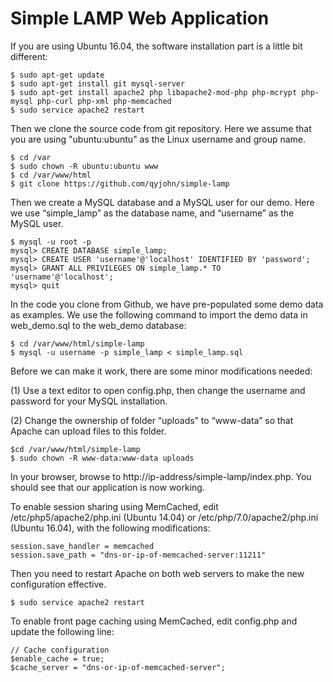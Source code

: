# Simple LAMP Web Application

If you are using Ubuntu 16.04, the software installation part is a little bit different:

~~~~
$ sudo apt-get update
$ sudo apt-get install git mysql-server
$ sudo apt-get install apache2 php libapache2-mod-php php-mcrypt php-mysql php-curl php-xml php-memcached
$ sudo service apache2 restart
~~~~

Then we clone the source code from git repository. Here we assume that you are using "ubuntu:ubuntu" as the Linux username and group name. 

~~~~
$ cd /var
$ sudo chown -R ubuntu:ubuntu www
$ cd /var/www/html
$ git clone https://github.com/qyjohn/simple-lamp
~~~~

Then we create a MySQL database and a MySQL user for our demo. Here we use “simple_lamp” as the database name, and “username” as the MySQL user.

~~~~
$ mysql -u root -p
mysql> CREATE DATABASE simple_lamp;
mysql> CREATE USER 'username'@'localhost' IDENTIFIED BY 'password';
mysql> GRANT ALL PRIVILEGES ON simple_lamp.* TO 'username'@'localhost';
mysql> quit
~~~~

In the code you clone from Github, we have pre-populated some demo data as examples. We use the following command to import the demo data in web_demo.sql to the web_demo database:

~~~~
$ cd /var/www/html/simple-lamp
$ mysql -u username -p simple_lamp < simple_lamp.sql
~~~~

Before we can make it work, there are some minor modifications needed:

(1) Use a text editor to open config.php, then change the username and password for your MySQL installation.

(2) Change the ownership of folder “uploads” to “www-data” so that Apache can upload files to this folder.

~~~~
$cd /var/www/html/simple-lamp
$ sudo chown -R www-data:www-data uploads
~~~~

In your browser, browse to http://ip-address/simple-lamp/index.php. You should see that our application is now working. 

To enable session sharing using MemCached, edit /etc/php5/apache2/php.ini (Ubuntu 14.04) or /etc/php/7.0/apache2/php.ini (Ubuntu 16.04), with the following modifications:

~~~~
session.save_handler = memcached
session.save_path = "dns-or-ip-of-memcached-server:11211"
~~~~

Then you need to restart Apache on both web servers to make the new configuration effective.

~~~~
$ sudo service apache2 restart
~~~~

To enable front page caching using MemCached, edit config.php and update the following line:

~~~~
// Cache configuration
$enable_cache = true;
$cache_server = "dns-or-ip-of-memcached-server";
~~~~


